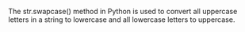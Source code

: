 The str.swapcase() method in Python is used to convert all uppercase letters in a string to lowercase and all lowercase letters to uppercase.
